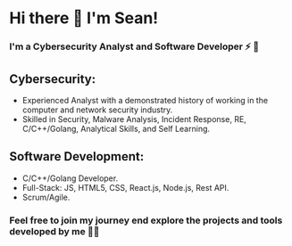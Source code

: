 # Hi there 👋 I'm Sean!

### I'm a Cybersecurity Analyst and Software Developer ⚡ 🤙 

## Cybersecurity:

* Experienced Analyst with a demonstrated history of working in the computer and network security industry.
* Skilled in Security, Malware Analysis, Incident Response, RE, C/C++/Golang, Analytical Skills, and Self Learning. 

## Software Development:

* C/C++/Golang Developer.
* Full-Stack: JS, HTML5, CSS, React.js, Node.js, Rest API.
* Scrum/Agile.



### Feel free to join my journey end explore the projects and tools developed by me 🌊🤙

<!--
**seanshx/seanshx** is a ✨ _special_ ✨ repository because its `README.md` (this file) appears on your GitHub profile.

Here are some ideas to get you started:

- 🔭 I’m currently working on ...
- 🌱 I’m currently learning ...
- 👯 I’m looking to collaborate on ...
- 🤔 I’m looking for help with ...
- 💬 Ask me about ...
- 📫 How to reach me: ...
- 😄 Pronouns: ...
- ⚡ Fun fact: ...
-->
